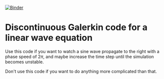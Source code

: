 [![Binder](https://mybinder.org/badge_logo.svg)](https://mybinder.org/v2/gh/thabbott/DG/master)

# Discontinuous Galerkin code for a linear wave equation

Use this code if you want to watch a sine wave propagate to the right with a phase speed of $2\pi$, and maybe increase the time step until the simulation becomes unstable.

Don't use this code if you want to do anything more complicated than that.
